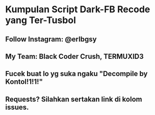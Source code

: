 
# Kumpulan Script Dark-FB Recode yang Ter-Tusbol

## Follow Instagram: @erlbgsy
## My Team: Black Coder Crush, TERMUXID3
## Fucek buat lo yg suka ngaku "Decompile by Kontol!1!1!"

## Requests? Silahkan sertakan link di kolom issues.
